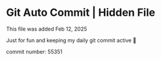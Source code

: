# Git Auto Commit | Hidden File

This file was added Feb 12, 2025

Just for fun and keeping my daily git commit active 🤪

commit number: 55351

